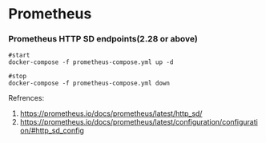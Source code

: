# Prometheus 


### Prometheus HTTP SD endpoints(2.28 or above)

```
#start
docker-compose -f prometheus-compose.yml up -d

#stop
docker-compose -f prometheus-compose.yml down

```

Refrences:
1. https://prometheus.io/docs/prometheus/latest/http_sd/
2. https://prometheus.io/docs/prometheus/latest/configuration/configuration/#http_sd_config